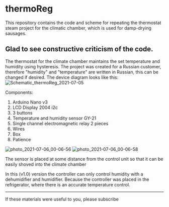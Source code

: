 # thermoReg
This repository contains the code and scheme for repeating the thermostat steam project for the climatic chamber, which is used for damp-drying sausages.

Glad to see constructive criticism of the code.
----------------------------------------------------------------------
The thermostat for the climate chamber maintains the set temperature and humidity using hysteresis. The project was created for a Russian customer, therefore "humidity" and "temperature" are written in Russian, this can be changed if desired. The device diagram looks like this:
![Schematic_thermoReg_2021-07-05](https://user-images.githubusercontent.com/66080483/124517396-88148a80-ddec-11eb-9b4c-8cf5a1fa53b4.png)

Components:
1. Arduino Nano v3
2. LCD Display 2004 i2c
3. 3 buttons
4. Temperature and humidity sensor GY-21
5. Single channel electromagnetic relay 2 pieces
6. Wires
7. Box
8. Patience 

![photo_2021-07-06_00-06-56](https://user-images.githubusercontent.com/66080483/124518049-27864d00-ddee-11eb-849c-b20946c32d1a.jpg)
![photo_2021-07-06_00-06-58](https://user-images.githubusercontent.com/66080483/124518052-281ee380-ddee-11eb-88da-7f9a52292e30.jpg)

The sensor is placed at some distance from the control unit so that it can be easily shoved into the climate chamber

In this (v1.0) version the controller can only control humidity with a dehumidifier and humidifier. Because the controller was placed in the refrigerator, where there is an accurate temperature control.

----------------------------------------------------------------------
If these materials were useful to you, please subscribe
